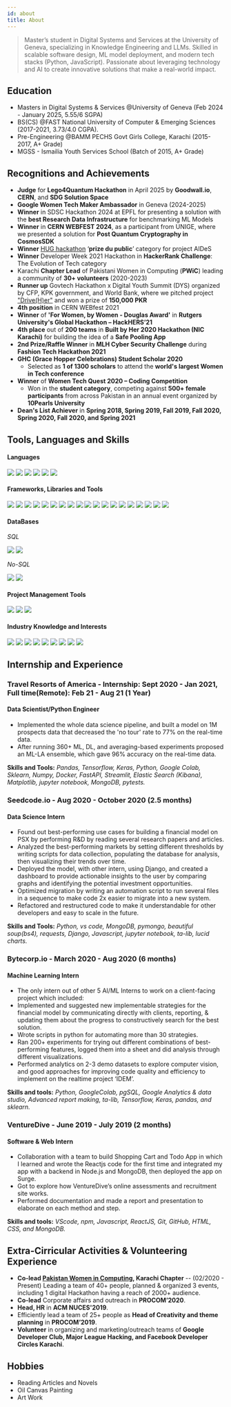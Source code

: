 ```yaml
---
id: about
title: About
---
```


> Master’s student in Digital Systems and Services at the University of Geneva, specializing in Knowledge Engineering and LLMs. Skilled in scalable software design, ML model deployment, and modern tech stacks (Python, JavaScript). Passionate about leveraging technology and AI to create innovative solutions that make a real-world impact.


## Education

- Masters in Digital Systems & Services @University of Geneva (Feb 2024 - January 2025, 5.55/6 SGPA)
- BS(CS) @FAST National University of Computer & Emerging Sciences (2017-2021, 3.73/4.0 CGPA).
- Pre-Engineering @BAMM PECHS Govt Girls College, Karachi (2015-2017, A+ Grade)
- MGSS - Ismailia Youth Services School (Batch of 2015, A+ Grade)

## Recognitions and Achievements
- **Judge** for **Lego4Quantum Hackathon** in April 2025 by **Goodwall.io**, **CERN**, and **SDG Solution Space**  
- **Google Women Tech Maker Ambassador** in Geneva (2024-2025)  
- **Winner** in SDSC Hackathon 2024 at EPFL for presenting a solution with the **best Research Data Infrastructure** for benchmarking ML Models  
- **Winner** in **CERN WEBFEST 2024**, as a participant from UNIGE, where we presented a solution for **Post Quantum Cryptography in CosmosSDK**  
- **Winner** [HUG hackathon](https://www.hug.ch/centre-linnovation/hackathon-7) ‘**prize du public**’ category for project AIDeS  
- **Winner** Developer Week 2021 Hackathon in **HackerRank Challenge**: The Evolution of Tech category  
- Karachi **Chapter Lead** of Pakistani Women in Computing (**PWiC**) leading a community of **30+ volunteers**  (2020-2023)
- **Runner up** Govtech Hackathon x Digital Youth Summit (DYS) organized by CFP, KPK government, and World Bank, where we pitched project ["Drive(H)er"](https://devpost.com/software/drive-h-er-safe-pool) and won a prize of **150,000 PKR**  
- **4th position** in CERN WEBfest 2021  
- **Winner** of **'For Women, by Women - Douglas Award'** in **Rutgers University's Global Hackathon – HackHERS’21**  
- **4th place** out of **200 teams** in **Built by Her 2020 Hackathon (NIC Karachi)** for building the idea of a **Safe Pooling App**  
- **2nd Prize/Raffle Winner** in **MLH Cyber Security Challenge** during **Fashion Tech Hackathon 2021**  
- **GHC (Grace Hopper Celebrations) Student Scholar 2020**  
  - Selected as **1 of 1300 scholars** to attend the **world's largest Women in Tech conference**  
- **Winner** of **Women Tech Quest 2020 – Coding Competition**  
  - Won in the **student category**, competing against **500+ female participants** from across Pakistan in an annual event organized by **10Pearls University**  
- **Dean's List Achiever** in **Spring 2018, Spring 2019, Fall 2019, Fall 2020, Spring 2020, Fall 2020, and Spring 2021**  


## Tools, Languages and Skills

#### Languages

<div><img src='https://img.shields.io/badge/-Python-blue'> <img src='https://img.shields.io/badge/-C++-blue'> <img src='https://img.shields.io/badge/-Javascript JS-blue'> <img src='https://img.shields.io/badge/-C-blue'> <img src='https://img.shields.io/badge/-R-blue'> <img src='https://img.shields.io/badge/-HTML/CSS-blue'></div>

#### Frameworks, Libraries and Tools

<div><img src='https://img.shields.io/badge/-Pandas-yellow'> <img src='https://img.shields.io/badge/-Requests-yellow'> <img src='https://img.shields.io/badge/-Beautifulsoup bs4-yellow'> <img src='https://img.shields.io/badge/-Git & Version control-yellow'> <img src='https://img.shields.io/badge/-Tensorflow-yellow'> <img src='https://img.shields.io/badge/-Keras-yellow'> <img src='https://img.shields.io/badge/-pymongo-yellow'> <img src='https://img.shields.io/badge/-ReactJS-yellow'> <img src='https://img.shields.io/badge/-TAlib-yellow'> <img src='https://img.shields.io/badge/-sklearn-yellow'> <img src='https://img.shields.io/badge/-Numpy-yellow'> <img src='https://img.shields.io/badge/-Lucid charts-yellow'> <img src='https://img.shields.io/badge/-Figma-yellow'> <img src='https://img.shields.io/badge/-Stats Model-yellow'> <img src='https://img.shields.io/badge/-Docker-yellow'> <img src='https://img.shields.io/badge/-Kafka-yellow'> <img src='https://img.shields.io/badge/-VsCode-yellow'> <img src='https://img.shields.io/badge/-jupyter notebook-yellow'> <img src='https://img.shields.io/badge/-Google Colab-yellow'> </div>

#### DataBases

_SQL_

<div><img src='https://img.shields.io/badge/-SQL Server-orange'> <img src='https://img.shields.io/badge/-PG SQL-orange'></div>

_No-SQL_

<div><img src='https://img.shields.io/badge/-MongoDB-orange'> <img src='https://img.shields.io/badge/-Elastic Search-orange'></div>

#### Project Management Tools

<div><img src='https://img.shields.io/badge/-Asana-grey'> <img src='https://img.shields.io/badge/-Notion-grey'> <img src='https://img.shields.io/badge/-Trello-grey'></div>

#### Industry Knowledge and Interests

<div><img src='https://img.shields.io/badge/-Data Analysis and visualization-green'> <img src='https://img.shields.io/badge/-Web Development-green'> <img src='https://img.shields.io/badge/-Data Science-green'> <img src='https://img.shields.io/badge/-Research and Development-green'> <img src='https://img.shields.io/badge/-Artificial Intelligence-green'> <img src='https://img.shields.io/badge/-Financial Analysis-green'> <img src='https://img.shields.io/badge/-Data Science-green'> <img src='https://img.shields.io/badge/-Customer & Market Analysis-green'> <img src='https://img.shields.io/badge/-Software Engineering (SWE)-green'></div>

## Internship and Experience

### Travel Resorts of America - Internship: Sept 2020 - Jan 2021, Full time(Remote): Feb 21 - Aug 21 (1 Year)

#### Data Scientist/Python Engineer

- Implemented the whole data science pipeline, and built a model on 1M prospects data that decreased the 'no tour' rate to 77% on the real-time data. 
- After running 360+ ML, DL, and averaging-based experiments proposed an ML-LA ensemble, which gave 96% accuracy on the real-time data.

**Skills and Tools:** _Pandas, Tensorflow, Keras, Python, Google Colab, Sklearn, Numpy, Docker, FastAPI, Streamlit, Elastic Search (Kibana), Matplotlib, jupyter notebook, MongoDB, pytests._

### Seedcode.io - Aug 2020 - October 2020 (2.5 months)

#### Data Science Intern

- Found out best-performing use cases for building a financial model on PSX by performing R&D by reading several research papers and articles.
- Analyzed the best-performing markets by setting different thresholds by writing scripts for data collection, populating the database for analysis, then visualizing their trends over time.
- Deployed the model, with other intern, using Django, and created a dashboard to provide actionable insights to the user by comparing graphs and identifying the potential investment opportunities.
- Optimized migration by writing an automation script to run several files in a sequence to make code 2x easier to migrate into a new system.
- Refactored and restructured code to make it understandable for other developers and easy to scale in the future.

**Skills and Tools:** _Python, vs code, MongoDB, pymongo, beautiful soup(bs4), requests, Django, Javascript, jupyter notebook, ta-lib, lucid charts._

### Bytecorp.io - March 2020 - Aug 2020 (6 months)

#### Machine Learning Intern

- The only intern out of other 5 AI/ML Interns to work on a client-facing project which included:
- Implemented and suggested new implementable strategies for the financial model by communicating directly with clients, reporting, & updating them about the progress to constructively search for the best solution.
- Wrote scripts in python for automating more than 30 strategies.
- Ran 200+ experiments for trying out different combinations of best-performing features, logged them into a sheet and did analysis through different visualizations.
- Performed analytics on 2-3 demo datasets to explore computer vision, and good approaches for improving code quality and efficiency to implement on the realtime project ‘IDEM’.

**Skills and tools:** _Python, GoogleColab, pgSQL, Google Analytics & data studio, Advanced report making, ta-lib, Tensorflow, Keras, pandas, and sklearn._

### VentureDive - June 2019 - July 2019 (2 months)

#### Software & Web Intern

- Collaboration with a team to build Shopping Cart and Todo App in which I learned and wrote the Reactjs code for the first time and integrated my app with a backend in Node.js and MongoDB, then deployed the app on Surge.
- Got to explore how VentureDive’s online assessments and recruitment site works.
- Performed documentation and made a report and presentation to elaborate on each method and step.

**Skills and tools:** _VScode, npm, Javascript, ReactJS, Git, GitHub, HTML, CSS, and MongoDB._

## Extra-Cirricular Activities & Volunteering Experience

- **Co-lead [Pakistan Women in Computing](https://pwic.org/), Karachi Chapter** -- (02/2020 - Present) Leading a team of 40+ people, planned & organized 3 events, including 1 digital Hackathon having a reach of 2000+ audience.
- **Co-lead** Corporate affairs and outreach in **PROCOM’2020**.
- **Head, HR** in **ACM NUCES'2019**.
- Efficiently lead a team of 25+ people as **Head of Creativity and theme planning** in **PROCOM’2019**.
- **Volunteer** in organizing and marketing/outreach teams of **Google Developer Club, Major League Hacking, and Facebook Developer Circles Karachi**.

## Hobbies

- Reading Articles and Novels
- Oil Canvas Painting
- Art Work
